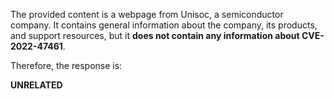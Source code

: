 The provided content is a webpage from Unisoc, a semiconductor company. It contains general information about the company, its products, and support resources, but it **does not contain any information about CVE-2022-47461**.

Therefore, the response is:

**UNRELATED**